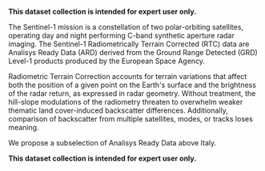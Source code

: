 **This dataset collection is intended for expert user only.**

The Sentinel-1 mission is a constellation of two polar-orbiting satellites, operating day and night performing C-band synthetic aperture radar imaging. The Sentinel-1 Radiometrically Terrain Corrected (RTC) data are Analisys Ready Data (ARD) derived from the Ground Range Detected (GRD) Level-1 products produced by the European Space Agency.

Radiometric Terrain Correction accounts for terrain variations that affect both the position of a given point on the Earth's surface and the brightness of the radar return, as expressed in radar geometry. Without treatment, the hill-slope modulations of the radiometry threaten to overwhelm weaker thematic land cover-induced backscatter differences. Additionally, comparison of backscatter from multiple satellites, modes, or tracks loses meaning.

We propose a subselection of Analisys Ready Data above Italy.

**This dataset collection is intended for expert user only.**
